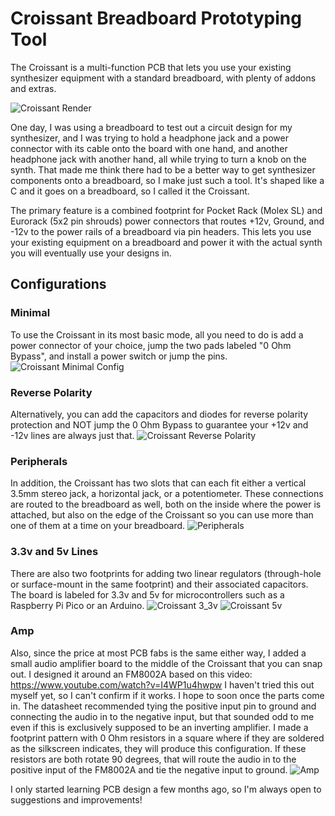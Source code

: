 # Croissant Breadboard Prototyping Tool
The Croissant is a multi-function PCB that lets you use your existing synthesizer equipment with a standard breadboard, with plenty of addons and extras.

![Croissant Render](https://github.com/user-attachments/assets/55de5797-36c9-4250-9751-c105d5e203f0)

One day, I was using a breadboard to test out a circuit design for my synthesizer, and I was trying to hold a headphone jack and a power connector with its cable onto the board with one hand, and another headphone jack with another hand, all while trying to turn a knob on the synth. That made me think there had to be a better way to get synthesizer components onto a breadboard, so I make just such a tool. It's shaped like a C and it goes on a breadboard, so I called it the Croissant.

The primary feature is a combined footprint for Pocket Rack (Molex SL) and Eurorack (5x2 pin shrouds) power connectors that routes +12v, Ground, and -12v to the power rails of a breadboard via pin headers. This lets you use your existing equipment on a breadboard and power it with the actual synth you will eventually use your designs in.

## Configurations
### Minimal
To use the Croissant in its most basic mode, all you need to do is add a power connector of your choice, jump the two pads labeled "0 Ohm Bypass", and install a power switch or jump the pins.
![Croissant Minimal Config](https://github.com/user-attachments/assets/de8594f3-1ab8-4264-80d9-7672878e656b)

### Reverse Polarity
Alternatively, you can add the capacitors and diodes for reverse polarity protection and NOT jump the 0 Ohm Bypass to guarantee your +12v and -12v lines are always just that.
![Croissant Reverse Polarity](https://github.com/user-attachments/assets/5fad47d6-a9d6-447a-bcac-d66ab94663ee)

### Peripherals
In addition, the Croissant has two slots that can each fit either a vertical 3.5mm stereo jack, a horizontal jack, or a potentiometer. These connections are routed to the breadboard as well, both on the inside where the power is attached, but also on the edge of the Croissant so you can use more than one of them at a time on your breadboard.
![Peripherals](https://github.com/user-attachments/assets/3ef5871e-c94c-44e6-9dd5-6390362ccac7)

### 3.3v and 5v Lines
There are also two footprints for adding two linear regulators (through-hole or surface-mount in the same footprint) and their associated capacitors. The board is labeled for 3.3v and 5v for microcontrollers such as a Raspberry Pi Pico or an Arduino.
![Croissant 3_3v](https://github.com/user-attachments/assets/88aa8ab2-dc3f-474a-aaf5-4c3247c643b0)
![Croissant 5v](https://github.com/user-attachments/assets/578557a3-7271-4233-802a-54a490d152de)

### Amp
Also, since the price at most PCB fabs is the same either way, I added a small audio amplifier board to the middle of the Croissant that you can snap out. I designed it around an FM8002A based on this video: https://www.youtube.com/watch?v=I4WP1u4hwpw
I haven't tried this out myself yet, so I can't confirm if it works. I hope to soon once the parts come in. The datasheet recommended tying the positive input pin to ground and connecting the audio in to the negative input, but that sounded odd to me even if this is exclusively supposed to be an inverting amplifier. I made a footprint pattern with 0 Ohm resistors in a square where if they are soldered as the silkscreen indicates, they will produce this configuration. If these resistors are both rotate 90 degrees, that will route the audio in to the positive input of the FM8002A and tie the negative input to ground.
![Amp](https://github.com/user-attachments/assets/2925b0fe-9095-47c7-845b-a7edb04adf61)

I only started learning PCB design a few months ago, so I'm always open to suggestions and improvements!
